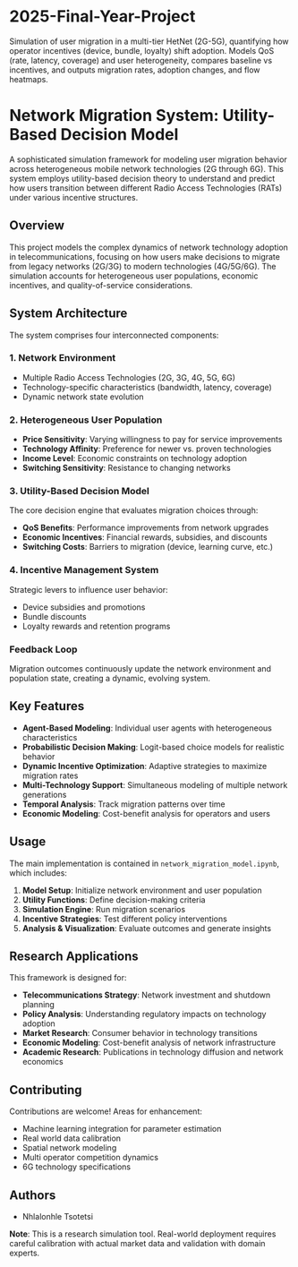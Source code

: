 # 2025-Final-Year-Project
Simulation of user migration in a multi-tier HetNet (2G-5G), quantifying how operator incentives (device, bundle, loyalty) shift adoption. Models QoS (rate, latency, coverage) and user heterogeneity, compares baseline vs incentives, and outputs migration rates, adoption changes, and flow heatmaps.

# Network Migration System: Utility-Based Decision Model

A sophisticated simulation framework for modeling user migration behavior across heterogeneous mobile network technologies (2G through 6G). This system employs utility-based decision theory to understand and predict how users transition between different Radio Access Technologies (RATs) under various incentive structures.

## Overview

This project models the complex dynamics of network technology adoption in telecommunications, focusing on how users make decisions to migrate from legacy networks (2G/3G) to modern technologies (4G/5G/6G). The simulation accounts for heterogeneous user populations, economic incentives, and quality-of-service considerations.

## System Architecture

The system comprises four interconnected components:

### 1. **Network Environment**
- Multiple Radio Access Technologies (2G, 3G, 4G, 5G, 6G)
- Technology-specific characteristics (bandwidth, latency, coverage)
- Dynamic network state evolution

### 2. **Heterogeneous User Population**
- **Price Sensitivity**: Varying willingness to pay for service improvements
- **Technology Affinity**: Preference for newer vs. proven technologies
- **Income Level**: Economic constraints on technology adoption
- **Switching Sensitivity**: Resistance to changing networks

### 3. **Utility-Based Decision Model**
The core decision engine that evaluates migration choices through:
- **QoS Benefits**: Performance improvements from network upgrades
- **Economic Incentives**: Financial rewards, subsidies, and discounts
- **Switching Costs**: Barriers to migration (device, learning curve, etc.)

### 4. **Incentive Management System**
Strategic levers to influence user behavior:
- Device subsidies and promotions
- Bundle discounts
- Loyalty rewards and retention programs

### Feedback Loop
Migration outcomes continuously update the network environment and population state, creating a dynamic, evolving system.

## Key Features

- **Agent-Based Modeling**: Individual user agents with heterogeneous characteristics
- **Probabilistic Decision Making**: Logit-based choice models for realistic behavior
- **Dynamic Incentive Optimization**: Adaptive strategies to maximize migration rates
- **Multi-Technology Support**: Simultaneous modeling of multiple network generations
- **Temporal Analysis**: Track migration patterns over time
- **Economic Modeling**: Cost-benefit analysis for operators and users


## Usage

The main implementation is contained in `network_migration_model.ipynb`, which includes:

1. **Model Setup**: Initialize network environment and user population
2. **Utility Functions**: Define decision-making criteria
3. **Simulation Engine**: Run migration scenarios
4. **Incentive Strategies**: Test different policy interventions
5. **Analysis & Visualization**: Evaluate outcomes and generate insights

## Research Applications

This framework is designed for:

- **Telecommunications Strategy**: Network investment and shutdown planning
- **Policy Analysis**: Understanding regulatory impacts on technology adoption
- **Market Research**: Consumer behavior in technology transitions
- **Economic Modeling**: Cost-benefit analysis of network infrastructure
- **Academic Research**: Publications in technology diffusion and network economics

## Contributing

Contributions are welcome! Areas for enhancement:

- Machine learning integration for parameter estimation
- Real world data calibration
- Spatial network modeling
- Multi operator competition dynamics
- 6G technology specifications

## Authors

- Nhlalonhle Tsotetsi


**Note**: This is a research simulation tool. Real-world deployment requires careful calibration with actual market data and validation with domain experts.
